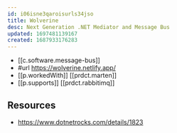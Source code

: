 ```yaml
---
id: i06isne3qaroisurls34jso
title: Wolverine
desc: Next Generation .NET Mediator and Message Bus
updated: 1697481139167
created: 1687933176283
---
```


- [[c.software.message-bus]]
- #url https://wolverine.netlify.app/
- [[p.workedWith]] [[prdct.marten]]
- [[p.supports]] [[prdct.rabbitimq]]

## Resources

- https://www.dotnetrocks.com/details/1823

